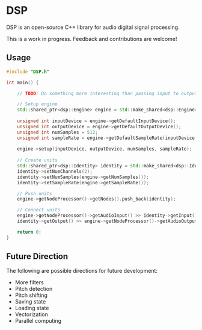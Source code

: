 # DSP

DSP is an open-source C++ library for audio digital signal processing.

This is a work in progress. Feedback and contributions are welcome!

## Usage

```cpp
#include "DSP.h"

int main() {

    // TODO: Do something more interesting than passing input to output

    // Setup engine
    std::shared_ptr<dsp::Engine> engine = std::make_shared<dsp::Engine>();
    
    unsigned int inputDevice = engine->getDefaultInputDevice();
    unsigned int outputDevice = engine->getDefaultOutputDevice();
    unsigned int numSamples = 512;
    unsigned int sampleRate = engine->getDefaultSampleRate(inputDevice, outputDevice);
    
    engine->setup(inputDevice, outputDevice, numSamples, sampleRate);
    
    // Create units
    std::shared_ptr<dsp::Identity> identity = std::make_shared<dsp::Identity>();
    identity->setNumChannels(2);
    identity->setNumSamples(engine->getNumSamples());
    identity->setSampleRate(engine->getSampleRate());

    // Push units
    engine->getNodeProcessor()->getNodes().push_back(identity);

    // Connect units
    engine->getNodeProcessor()->getAudioInput() >> identity->getInput();
    identity->getOutput() >> engine->getNodeProcessor()->getAudioOutput();

    return 0;
}
```

## Future Direction

The following are possible directions for future development:
- More filters
- Pitch detection
- Pitch shifting
- Saving state
- Loading state
- Vectorization
- Parallel computing
